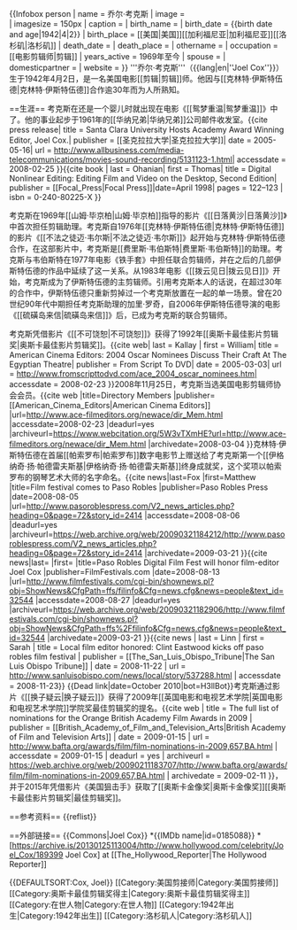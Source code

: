 {{Infobox person
| name                  = 乔尔·考克斯
| image                 =  
| imagesize             = 150px 
| caption               = 
| birth_name             = 
| birth_date             = {{birth date and age|1942|4|2}}
| birth_place            = [[美国|美国]][[加利福尼亚|加利福尼亚]][[洛杉矶|洛杉矶]]
| death_date             =  <!-- {{Death date and age|YYYY|MM|DD|YYYY|MM|DD}} Death date then birth -->
| death_place            = 
| othername             = 
| occupation            = [[电影剪辑师|剪辑]]
| years_active           = 1969年至今
| spouse                = 
| domesticpartner       = 
| website               = 
}}
'''乔尔·考克斯'''（{{lang|en|''Joel Cox''}}）生于1942年4月2日，是一名美国电影[[剪辑|剪辑]]师。他因与[[克林特·伊斯特伍德|克林特·伊斯特伍德]]合作逾30年而为人所熟知。

==生涯==
考克斯在还是一个婴儿时就出现在电影《[[鸳梦重温|鸳梦重温]]》中了。<ref name="ACE 2004"/>他的事业起步于1961年的[[华纳兄弟|华纳兄弟]]公司邮件收发室。<ref name="Santa Clara">{{cite press release| title = Santa Clara University Hosts Academy Award Winning Editor, Joel Cox.| publisher = [[圣克拉拉大学|圣克拉拉大学]]| date = 2005-05-16| url = http://www.allbusiness.com/media-telecommunications/movies-sound-recording/5131123-1.html| accessdate = 2008-02-25 }}</ref><ref name="DNE">{{cite book | last = Ohanian| first = Thomas| title = Digital Nonlinear Editing: Editing Film and Video on the Desktop, Second Edition| publisher = [[Focal_Press|Focal Press]]|date=April 1998| pages = 122–123 | isbn = 0-240-80225-X }}</ref>

考克斯在1969年[[山姆·毕京柏|山姆·毕京柏]]指导的影片《[[日落黄沙|日落黄沙]]》中首次担任剪辑助理。考克斯自1976年[[克林特·伊斯特伍德|克林特·伊斯特伍德]]的影片《[[不法之徒迈·韦尔斯|不法之徒迈·韦尔斯]]》起开始与克林特·伊斯特伍德合作，在这部影片中，考克斯是[[费里斯·韦伯斯特|费里斯·韦伯斯特]]的助理。考克斯与韦伯斯特在1977年电影《铁手套》中担任联合剪辑师，并在之后的几部伊斯特伍德的作品中延续了这一关系。从1983年电影《[[拨云见日|拨云见日]]》开始，考克斯成为了伊斯特伍德的主剪辑师。引用考克斯本人的话说，在超过30年的合作中，伊斯特伍德只重新剪掉过一个考克斯放置在一起的单一场景。<ref name="ACE 2004"/>曾在20世纪90年代中期担任考克斯助理的加里·罗奇，自2006年伊斯特伍德导演的电影《[[硫磺岛来信|硫磺岛来信]]》后，已成为考克斯的联合剪辑师。

考克斯凭借影片《[[不可饶恕|不可饶恕]]》获得了1992年[[奥斯卡最佳影片剪辑奖|奥斯卡最佳影片剪辑奖]]。<ref name="ACE 2004">{{cite web| last = Kallay | first = William| title = American Cinema Editors: 2004 Oscar Nominees Discuss Their Craft At The Egyptian Theatre| publisher = From Script To DVD| date = 2005-03-03| url = http://www.fromscripttodvd.com/ace_2004_oscar_nominees.htm| accessdate = 2008-02-23 }}</ref>2008年11月25日，考克斯当选美国电影剪辑师协会会员。<ref name="ACE Members">{{cite web |title=Directory Members |publisher=[[American_Cinema_Editors|American Cinema Editors]] |url=http://www.ace-filmeditors.org/newace/dir_Mem.html |accessdate=2008-02-23 |deadurl=yes |archiveurl=https://www.webcitation.org/5W3vTXmHE?url=http://www.ace-filmeditors.org/newace/dir_Mem.html |archivedate=2008-03-04 }}</ref>克林特·伊斯特伍德在首届[[帕索罗布|帕索罗布]]数字电影节上赠送给了考克斯第一个[[伊格纳奇·扬·帕德雷夫斯基|伊格纳奇·扬·帕德雷夫斯基]]终身成就奖，这个奖项以帕索罗布的钢琴艺术大师的名字命名。<ref name="Paso Robles Press">{{cite news|last=Fox |first=Matthew |title=Film festival comes to Paso Robles |publisher=Paso Robles Press |date=2008-08-05 |url=http://www.pasoroblespress.com/V2_news_articles.php?heading=0&page=72&story_id=2414 |accessdate=2008-08-06 |deadurl=yes |archiveurl=https://web.archive.org/web/20090321184212/http://www.pasoroblespress.com/V2_news_articles.php?heading=0&page=72&story_id=2414 |archivedate=2009-03-21 }}</ref><ref name="FilmFestivals">{{cite news|last= |first= |title=Paso Robles Digital Film Fest will honor film-editor Joel Cox |publisher=FilmFestivals.com |date=2008-08-13 |url=http://www.filmfestivals.com/cgi-bin/shownews.pl?obj=ShowNews&CfgPath=ffs/filinfo&Cfg=news.cfg&news=people&text_id=32544 |accessdate=2008-08-27 |deadurl=yes |archiveurl=https://web.archive.org/web/20090321182906/http://www.filmfestivals.com/cgi-bin/shownews.pl?obj=ShowNews&CfgPath=ffs%2Ffilinfo&Cfg=news.cfg&news=people&text_id=32544 |archivedate=2009-03-21 }}</ref><ref name="San Luis Obispo 2008-11-22">{{cite news | last = Linn | first = Sarah | title = Local film editor honored: Clint Eastwood kicks off paso robles film festival | publisher = [[The_San_Luis_Obispo_Tribune|The San Luis Obispo Tribune]] | date = 2008-11-22 | url = http://www.sanluisobispo.com/news/local/story/537288.html | accessdate = 2008-11-23}} {{Dead link|date=October 2010|bot=H3llBot}}</ref>考克斯通过影片《[[换子疑云|换子疑云]]》获得了2009年[[英国电影和电视艺术学院|英国电影和电视艺术学院]]学院奖最佳剪辑奖的提名。<ref name="BAFTA 2009">{{cite web | title = The full list of nominations for the Orange British Academy Film Awards in 2009 | publisher = [[British_Academy_of_Film_and_Television_Arts|British Academy of Film and Television Arts]] | date = 2009-01-15 | url = http://www.bafta.org/awards/film/film-nominations-in-2009,657,BA.html | accessdate = 2009-01-15 | deadurl = yes | archiveurl = https://web.archive.org/web/20090211183707/http://www.bafta.org/awards/film/film-nominations-in-2009,657,BA.html | archivedate = 2009-02-11 }}</ref>，并于2015年凭借影片《美国狙击手》获取了[[奥斯卡金像奖|奥斯卡金像奖]][[奥斯卡最佳影片剪辑奖|最佳剪辑奖]]。

==参考资料==
{{reflist}}

==外部链接==
{{Commons|Joel Cox}}
*{{IMDb name|id=0185088}}
*[https://archive.is/20130125113004/http://www.hollywood.com/celebrity/Joel_Cox/189399 Joel Cox] at [[The_Hollywood_Reporter|The Hollywood Reporter]]

{{DEFAULTSORT:Cox, Joel}}
[[Category:美国剪接师|Category:美国剪接师]]
[[Category:奥斯卡最佳剪辑奖得主|Category:奥斯卡最佳剪辑奖得主]]
[[Category:在世人物|Category:在世人物]]
[[Category:1942年出生|Category:1942年出生]]
[[Category:洛杉矶人|Category:洛杉矶人]]